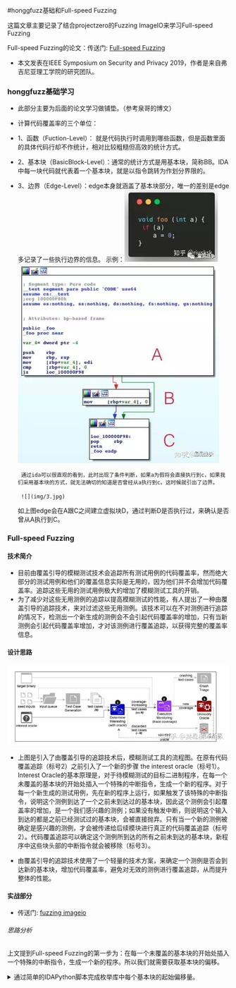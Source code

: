 #honggfuzz基础和Full-speed Fuzzing

这篇文章主要记录了结合projectzero的Fuzzing ImageIO来学习Full-speed Fuzzing

Full-speed Fuzzing的论文：传送门: [Full-speed Fuzzing](https://arxiv.org/abs/1812.11875?context=cs.CR)

- 本文发表在IEEE Symposium on Security and Privacy 2019，作者是来自弗吉尼亚理工学院的研究团队。

### honggfuzz基础学习
- 此部分主要为后面的论文学习做铺垫。（参考泉哥的博文）
-  计算代码覆盖率的三个单位：
 - 1、函数（Fuction-Level）： 就是代码执行时调用到哪些函数，但是函数里面的具体代码行却不作统计，相对比较粗糙但高效的统计方式。
 - 2、基本块（BasicBlock-Level）：通常的统计方式是用基本块，简称BB。IDA中每一块代码就代表着一个基本块，就是以指令跳转为作划分界限的。
 - 3、边界（Edge-Level）：edge本身就涵盖了基本块部分，唯一的差别是edge多记录了一些执行边界的信息。
   示例：![](img/1.jpg)
        ![](img/2.jpg)
        
        通过ida可以很直观的看到，此时出现了条件判断，如果a为假将会直接执行到c，如果我们采用基本块的方式，就无法确切的知道是否曾经从a执行到c。这时候就引出了边界。
        
        ![](img/3.jpg)
    如上图edge会在A跟C之间建立虚拟块D，通过判断D是否执行过，来确认是否曾从A执行到C。

    
### Full-speed Fuzzing
#### 技术简介
- 目前由覆盖引导的模糊测试技术会追踪所有测试用例的代码覆盖率，然而绝大部分的测试用例和他们的覆盖信息实际是无用的，因为他们并不会增加代码覆盖率。追踪这些无用的测试用例极大的增加了模糊测试工具的开销。
- 为了减少对这些无用测例的追踪以提高模糊测试的性能，有人提出了一种由覆盖引导的追踪技术，来对过滤这些无用测例。该技术可以在不对测例进行追踪的情况下，检测出一个新生成的测例会不会引起代码覆盖率的增加，只有当新测例会引起代码覆盖率增加，才对该测例进行覆盖追踪，以获得完整的覆盖率信息。

#### 设计思路
![](img/4.jpg)
- 上图是引入了由覆盖引导的追踪技术后，模糊测试工具的流程图。在原有代码覆盖追踪（标号2）之前引入了一个新的步骤 the interest oracle（标号1）。Interest Oracle的基本原理是，对于待模糊测试的目标二进制程序，在每一个未覆盖的基本块的开始处插入一个特殊的中断指令，生成一个新的程序。对于每一个新生成的测试用例，先在新的程序上运行，如果触发了该特殊的中断指令，说明这个测例到达了一个之前未到达过的基本块，因此这个测例会引起覆盖率的增加，是一个我们感兴趣的测例；如果没有触发中断，则说明这个输入到达的都是之前已经测试过的基本块，会被直接抛弃。只有当一个新的测例被确定是感兴趣的测例，才会被传递给后续模块进行真正的代码覆盖追踪（标号2）。代码覆盖追踪可以确定这个测例所到达的所有之前未到达的基本块，新程序中这些块头部的中断指令就会被移除（标号3）。

- 由覆盖引导的追踪技术使用了一个轻量的技术方案，来确定一个测例是否会到达新的基本块，增加代码覆盖率，避免对无效的测例进行覆盖追踪，从而提升整体的性能。

#### 实战部分
- 传送门: [fuzzing imageio](https://googleprojectzero.blogspot.com/2020/04/fuzzing-imageio.html)

###### 思路分析
上文提到Full-speed Fuzzing的第一步为：在每一个未覆盖的基本块的开始处插入一个特殊的中断指令，生成一个新的程序。所以我们就需要获取基本块的偏移。

<details>
<summary>通过简单的IDAPython脚本完成枚举库中每个基本块的起始偏移量。</summary>
```
import idautils
import idaapi
import ida_nalt
import idc


from os.path import expanduser
home = expanduser("~")

patchpoints = set()

max_offset = 0
for seg_ea in idautils.Segments():
    name = idc.get_segm_name(seg_ea)
    if name != "__text":
        continue

    start = idc.get_segm_start(seg_ea)
    end = idc.get_segm_end(seg_ea)
    for func_ea in idautils.Functions(start, end):
        f = idaapi.get_func(func_ea)
        if not f:
            continue
        for block in idaapi.FlowChart(f):
            if start <= block.start_ea < end:
                max_offset = max(max_offset, block.start_ea)
                patchpoints.add(block.start_ea)
            else:
                print("Warning, broken CFG?")

# Round up max_offset to page size
size = max_offset
rem = size % 0x1000
if rem != 0:
    size += 0x1000 - rem

with open(home + "/Desktop/patches.txt", "w") as f:
    f.write(ida_nalt.get_root_filename() + ':' + hex(size) + '\n')
    f.write('\n'.join(map(hex, sorted(patchpoints))))
    f.write('\n')

print("Done, found {} patchpoints".format(len(patchpoints)))
```
[运行结果](/img/trapfuzz.patches)
</details>

接下来是基于Full-speed Fuzzing的fuzz方法的实现
<details>
<summary>trap fuzz方法的实现。</summary>
首先根据trapfuzz.patches中的library name，也就是imageio，获取的到库基地址
- 从dyld获取所有加载模块的列表，task_info()将获得给定任务的dyld的all_image_info结构体的地址，从中我们可以获得所有模块的名称和加载地址

```
#include <mach-o/dyld_images.h>
static void* find_library_load_address(const char* library_name) {
  kern_return_t err;

  task_dyld_info_data_t task_dyld_info;
  mach_msg_type_number_t count = TASK_DYLD_INFO_COUNT;
  err = task_info(mach_task_self(), TASK_DYLD_INFO, (task_info_t)&task_dyld_info, &count);

  const struct dyld_all_image_infos* all_image_infos = (const struct dyld_all_image_infos*)task_dyld_info.all_image_info_addr;
  const struct dyld_image_info* image_infos = all_image_infos->infoArray;

  for(size_t i = 0; i < all_image_infos->infoArrayCount; i++){
    const char* image_name = image_infos[i].imageFilePath;
    mach_vm_address_t image_load_address = (mach_vm_address_t)image_infos[i].imageLoadAddress;
    if (strstr(image_name, library_name)){
      return (void*)image_load_address;
    }
  }
  return NULL;
}
```
接下来我们来创建shadow memory，在shadow memory中，我们需要为每个patch存储4字节（3字节位图索引，1字节原始值）,操作如下：
```
    uint32_t* shadow = SHADOW(lib_base + offset);
    uint8_t orig_byte = lib_base[offset];
    *shadow = (bitmap_index << 8) | orig_byte;
```
下面是创建shadow memory的代码：
```
#define SHADOW(addr) ((uint32_t*)(((uintptr_t)addr & 0xfffffffffffffffc) - 0x200000000000 - ((uintptr_t)addr & 0x3)*0x10000000000))

void initializeTrapfuzz() {

        ............
   
       while ((nread = getline(&line, &len, patches)) != -1) {
        char* end = line + len;
        
        char* col = strchr(line, ':');

        if (col) {
            *col = 0;
            lib_base = find_library_load_address(line);
            if (!lib_base) {
                LOG_F("Library %s does not appear to be loaded", line);
            }

            lib_size = strtoul(col + 1, &end, 16);
            if (lib_size % 0x1000 != 0) {
                LOG_F("Invalid library size 0x%zx. Must be multiple of 0x1000", lib_size);
            }

            // Make library code writable.
            if (mprotect(lib_base, lib_size, PROT_READ | PROT_WRITE | PROT_EXEC) != 0) {
                LOG_F("Failed to mprotect library %s writable", line);
            }

            // Create shadow memory.
            for (int i = 0; i < 4; i++) {
                void* shadow_addr = SHADOW(lib_base + i);
                void* shadow = mmap(shadow_addr, lib_size, PROT_READ | PROT_WRITE, MAP_PRIVATE | MAP_ANON | MAP_FIXED, 0, 0);
                if (shadow == MAP_FAILED) {
                    LOG_F("Failed to mmap shadow memory");
                }
            }
            // Done, continue with next line.
            continue;
        }
        
        ............
        
```
下面在进行fuzzing的进程用断点指令（Intel上的int3）替换每个未发现的基本块的首字节，并且将位图索引以及原始值存储在shadow memory中
```
void initializeTrapfuzz() {
        
        ............
     
        // It's an offset, parse it and do the patching.
        unsigned long offset = strtoul(line, &end, 16);
        if (offset > lib_size) {
            LOG_F("Invalid offset: 0x%lx. Current library is 0x%zx bytes large", offset, lib_size);
        }

        bitmap_index++;

        if (bitmap_index >= (int)_HF_PC_GUARD_MAX) {
            LOG_F("Too many basic blocks to instrument");
        }

        uint32_t* shadow = SHADOW(lib_base + offset);
        if (*shadow != 0) {
            LOG_F("Potentially duplicate patch entry: 0x%lx", offset);
        }

        if (ATOMIC_GET(feedback->pcGuardMap[bitmap_index])) {
            continue;
        }

        // 在shadow memory中创建查找条目。
        uint8_t orig_byte = lib_base[offset];
        *shadow = (bitmap_index << 8) | orig_byte;
        // 用int3替换指令，int3是一种仪器陷阱。
        lib_base[offset] = 0xcc;
    }
    // Store number of basic blocks for statistical purposes.
    if ((int)ATOMIC_GET(feedback->guardNb) < bitmap_index + 1) {
        ATOMIC_SET(feedback->guardNb, bitmap_index + 1);
    }

    free(line);
    fclose(patches);
```
通过sigaction(SIGTRAP, &s, 0);安装一个SIGTRAP处理程序，他在捕获到SIGTRAP信号时，调用我们设置好的信号处理函数：sigtrap_handler。
```
    // Install signal handler for SIGTRAP.
    struct sigaction s;
    s.sa_flags = SA_SIGINFO;        
    s.sa_sigaction = sigtrap_handler;
    sigemptyset(&s.sa_mask);
    sigaction(SIGTRAP, &s, 0);
}
```
sigtrap_handler的代码实现：
功能：
- 检索故障地址并计算库中的偏移量以及shadow memory中相应条目的地址
- 将基本块标记为在全局覆盖位图中找到
- 用原始字节替换断点
- 恢复执行
```
static void sigtrap_handler(int signum, siginfo_t* si, void* context) {
    // Must re-execute the instruction, so decrement PC by one instruction.
#if defined(__APPLE__) && defined(__LP64__)
    ucontext_t* ctx = (ucontext_t*)context;
    ctx->uc_mcontext->__ss.__rip -= 1;
#else
#error "Unsupported platform"
#endif

    uint8_t* faultaddr = (uint8_t*)si->si_addr - 1;
    // If the trap didn't come from our instrumentation, then we probably will just segfault here
    uint32_t shadow = *SHADOW(faultaddr);

    uint8_t orig_byte = shadow & 0xff;
    uint32_t index = shadow >> 8;

    // Index zero is invalid so that it is still possible to catch actual trap instructions in instrumented libraries.
    if (index == 0) {
        abort();
    }
    // Restore original instruction
    *faultaddr = orig_byte;

    // Update coverage information.
    bool prev = ATOMIC_XCHG(feedback->pcGuardMap[index], true);
    if (prev == false) {
        ATOMIC_PRE_INC_RELAXED(feedback->pidFeedbackEdge[my_thread_no]);
    }
}
```

</details>




